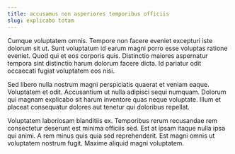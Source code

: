 ```yaml
---
title: accusamus non asperiores temporibus officiis
slug: explicabo totam
---
```


Cumque voluptatem omnis. Tempore non facere eveniet excepturi iste dolorum sit ut. Sunt voluptatum id earum magni porro esse voluptas ratione eveniet. Quod qui et eos corporis quis. Distinctio maiores aspernatur tempora sint distinctio harum dolorum facere dicta. Id pariatur odit occaecati fugiat voluptatem eos nisi.

Sed libero nulla nostrum magni perspiciatis quaerat et veniam eaque. Voluptatem et odit. Accusantium ut nulla adipisci sequi numquam. Dolorum qui magnam explicabo sit harum inventore quas neque voluptate. Illum et placeat consequatur dolores aut tenetur qui doloribus repellat.

Voluptatem laboriosam blanditiis ex. Temporibus rerum recusandae rem consectetur deserunt est minima officiis sed. Est at ipsam itaque nulla ipsa qui animi. A rem minus quis quia sed reprehenderit. Est magni omnis ut voluptatem nostrum fugit. Maxime aliquid magni voluptatem.
